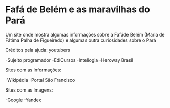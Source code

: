 # Fafá de Belém e as maravilhas do Pará

Um site onde mostra algumas informações sobre a Fafáde Belém (Maria de Fátima Palha de Figueiredo) e algumas outra curiosidades sobre o Pará





Créditos pela ajuda: youtubers

-Sujeito programador
-EdiCursos
-Inteliogia
-Heroway Brasil

Sites com as Informações:

-Wikipédia
-Portal São Francisco

Sites com as Imagens:

-Google
-Yandex
